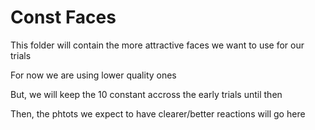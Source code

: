 # Const Faces

This folder will contain the more attractive faces we want to use for our trials

For now we are using lower quality ones

But, we will keep the 10 constant accross the early trials until then

Then, the phtots we expect to have clearer/better reactions will go here